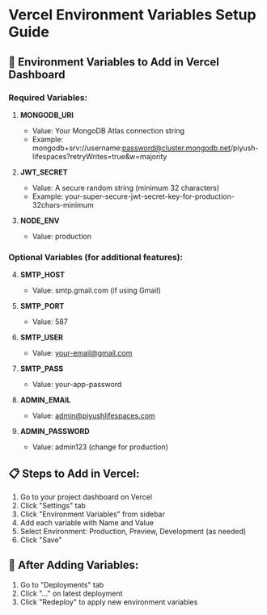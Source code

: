 # Vercel Environment Variables Setup Guide

## 🔧 Environment Variables to Add in Vercel Dashboard

### Required Variables:

1. **MONGODB_URI**
   - Value: Your MongoDB Atlas connection string
   - Example: mongodb+srv://username:password@cluster.mongodb.net/piyush-lifespaces?retryWrites=true&w=majority

2. **JWT_SECRET** 
   - Value: A secure random string (minimum 32 characters)
   - Example: your-super-secure-jwt-secret-key-for-production-32chars-minimum

3. **NODE_ENV**
   - Value: production

### Optional Variables (for additional features):

4. **SMTP_HOST**
   - Value: smtp.gmail.com (if using Gmail)

5. **SMTP_PORT**
   - Value: 587

6. **SMTP_USER**
   - Value: your-email@gmail.com

7. **SMTP_PASS**
   - Value: your-app-password

8. **ADMIN_EMAIL**
   - Value: admin@piyushlifespaces.com

9. **ADMIN_PASSWORD**
   - Value: admin123 (change for production)

## 📋 Steps to Add in Vercel:

1. Go to your project dashboard on Vercel
2. Click "Settings" tab
3. Click "Environment Variables" from sidebar
4. Add each variable with Name and Value
5. Select Environment: Production, Preview, Development (as needed)
6. Click "Save"

## 🔄 After Adding Variables:

1. Go to "Deployments" tab
2. Click "..." on latest deployment
3. Click "Redeploy" to apply new environment variables
